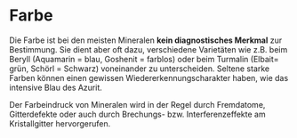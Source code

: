 # Farbe
Die Farbe ist bei den meisten Mineralen **kein diagnostisches Merkmal** zur Bestimmung. Sie dient aber oft dazu, verschiedene Varietäten wie z.B. beim Beryll (Aquamarin = blau, Goshenit = farblos) oder beim Turmalin (Elbait= grün, Schörl = Schwarz) voneinander zu unterscheiden. Seltene starke Farben können einen gewissen Wiedererkennungscharakter haben, wie das intensive Blau des Azurit.

Der Farbeindruck von Mineralen wird in der Regel durch Fremdatome, Gitterdefekte oder auch durch Brechungs- bzw. Interferenzeffekte am Kristallgitter hervorgerufen.
